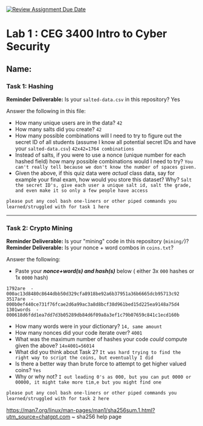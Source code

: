 [![Review Assignment Due Date](https://classroom.github.com/assets/deadline-readme-button-22041afd0340ce965d47ae6ef1cefeee28c7c493a6346c4f15d667ab976d596c.svg)](https://classroom.github.com/a/SPs4PNWX)
# Lab 1 : CEG 3400 Intro to Cyber Security

## Name:

### Task 1: Hashing

**Reminder Deliverable:** Is your `salted-data.csv` in this repository? Yes

Answer the following in this file:

* How many unique users are in the data? `42`
* How many salts did you create? `42`
* How many possible combinations will I need to try to figure out the secret ID
  of all students (assume I know all potential secret IDs and have your 
  `salted-data.csv`) `42x42=1764 combinations`
* Instead of salts, if you were to use a nonce (unique number for each hashed
  field) how many possible combinations would I need to try? `You can't really tell because we don't know the number of spaces given.`
* Given the above, if this quiz data were *actual* class data, say for example
  your final exam, how would you store this dataset?  Why? `Salt the secret ID's, give each user a unique salt id, salt the grade, and even make it so only a few people have access`

```bash
please put any cool bash one-liners or other piped commands you
learned/struggled with for task 1 here
```

---

### Task 2: Crypto Mining

**Reminder Deliverable:** Is your "mining" code in this repository (`mining/`)?
**Reminder Deliverable:** Is your nonce + word combos in `coins.txt`?

Answer the following:

* Paste your ***nonce+word(s) and hash(s)*** below ( either 3x `000` hashes or 1x `0000`
hash)

```
1792are  -  000ac13d8480c8644dbb50d329cfa8918be92a6b37951a36b6665dcb95713c92
3517are  -  000b0ef440ce731f76fcae2d6a99ac3a8d8bcf38d961bed15d225ea9148a75d4
1301words  -  000618d6fdd1ea7dd7d3b05289db84d6f09a8a3ef1c79b07659c841c1ecd160b
```

* How many words were in your dictionary?
  `14, same amount`
* How many nonces did your code iterate over? `4001`
* What was the maximum number of hashes your code *could* compute given the above? `14x4001=56014`
* What did you think about Task 2? `It was hard trying to find the right way to script the coins, but eventually I did`
* Is there a better way than brute force to attempt to get higher valued coins? `Yes`
* Why or why not? `I out leading 0's as 000, but you can put 0000 or 00000, it might take more tim,e but you might find one`


```bash
please put any cool bash one-liners or other piped commands you
learned/struggled with for task 2 here
```
https://man7.org/linux/man-pages/man1/sha256sum.1.html?utm_source=chatgpt.com ~ sha256 help page
